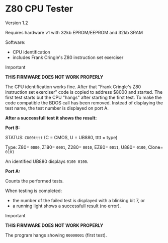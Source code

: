 # Z80 CPU Tester

Version 1.2

Requires hardware v1 with 32kb EPROM/EEPROM and 32kb SRAM

Software:
- CPU identification
- includes Frank Cringle's Z80 instruction set exerciser

> [!IMPORTANT]
> **THIS FIRMWARE DOES NOT WORK PROPERLY**
>
> The CPU identification works fine. After that "Frank Cringle's Z80 
> instruction set exerciser" code is copied to address $8000 and started.
> The first test starts but the CPU "hangs" after starting the first test.
> To make the code compatible the BDOS call has been removed. Instead of
> displaying the test name, the test number is displayed on port A.


**After a successfull test it shows the result:**

**Port B:**

STATUS: `CU00tttt` (C = CMOS, U = UB880, tttt = type)

Type: Z80= `0000`, Z180= `0001`, Z280= `0010`, EZ80= `0011`, U880= `0100`, Clone= `0101`

An identified UB880 displays `0100 0100`.

**Port A:**

Counts the performed tests.

When testing is completed:
- the number of the failed test is displayed with a blinking bit 7, or 
- a running light shows a successfull result (no error).

> [!IMPORTANT]
> **THIS FIRMWARE DOES NOT WORK PROPERLY**
> 
> The program hangs showing `00000001` (first test).
